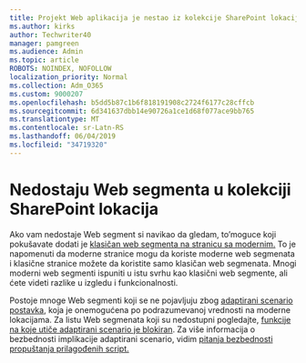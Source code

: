 ```yaml
---
title: Projekt Web aplikacija je nestao iz kolekcije SharePoint lokacija
ms.author: kirks
author: Techwriter40
manager: pamgreen
ms.audience: Admin
ms.topic: article
ROBOTS: NOINDEX, NOFOLLOW
localization_priority: Normal
ms.collection: Adm_O365
ms.custom: 9000207
ms.openlocfilehash: b5dd5b87c1b6f818191908c2724f6177c28cffcb
ms.sourcegitcommit: 6d341637dbb14e90726a1ce1d68f077ace9bb765
ms.translationtype: MT
ms.contentlocale: sr-Latn-RS
ms.lasthandoff: 06/04/2019
ms.locfileid: "34719320"
---
```

# <a name="missing-web-part-in-sharepoint-site-collection"></a>Nedostaju Web segmenta u kolekciji SharePoint lokacija

<p>Ako vam nedostaje Web segment si navikao da gledam, to&rsquo;moguce koji pokušavate dodati je <a href="https://support.office.com/en-us/article/classic-and-modern-web-part-experiences-3fdae6c3-8fc1-49ab-8708-8c104b882e64">klasičan web segmenta na stranicu sa modernim.</a> To je napomenuti da moderne stranice mogu da koriste moderne web segmenata i klasične stranice možete da koristite samo klasičan web segmenata. Mnogi moderni web segmenti ispuniti u istu svrhu kao klasični web segmente, ali ćete videti razlike u izgledu i funkcionalnosti.</p> <p>Postoje mnoge Web segmenti koji se ne pojavljuju zbog <a href="https://docs.microsoft.com/en-us/sharepoint/allow-or-prevent-custom-script">adaptirani scenario postavka</a>, koja je onemogućena po podrazumevanoj vrednosti na moderne lokacijama. Za listu Web segmenata koji su nedostupni pogledajte, <a href="https://docs.microsoft.com/en-us/sharepoint/allow-or-prevent-custom-script#features-affected-when-custom-script-is-blocked">funkcije na koje utiče adaptirani scenario je blokiran</a>. Za više informacija o bezbednosti implikacije adaptirani scenario, vidim <a href="https://docs.microsoft.com/en-us/sharepoint/security-considerations-of-allowing-custom-script">pitanja bezbednosti propuštanja prilagođenih script.</a></p>
